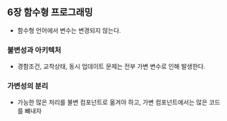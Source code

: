 ## 6장 함수형 프로그래밍
- 함수형 언어에서 변수는 변경되지 않는다.

### 불변성과 아키텍처 
- 경함조건, 교착상태, 동시 업데이트 문제는 전부 가변 변수로 인해 발생한다.

### 가변성의 분리 
- 가능한 많은 처리를 불변 컴포넌트로 옮겨야 하고, 가변 컴포넌트에서는 많은 코드를 뺴내자

